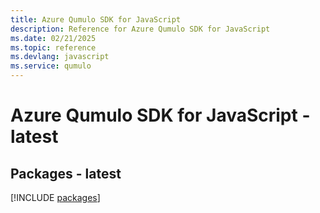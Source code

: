 ```yaml
---
title: Azure Qumulo SDK for JavaScript
description: Reference for Azure Qumulo SDK for JavaScript
ms.date: 02/21/2025
ms.topic: reference
ms.devlang: javascript
ms.service: qumulo
---
```

# Azure Qumulo SDK for JavaScript - latest
## Packages - latest
[!INCLUDE [packages](qumulo-index.md)]